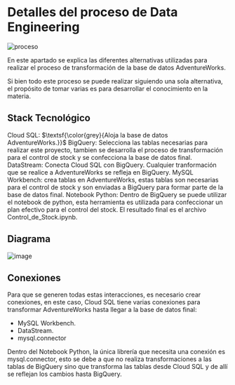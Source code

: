 # Detalles del proceso de Data Engineering

![proceso](https://github.com/user-attachments/assets/01bbfc81-3b50-4ae2-b10e-2da6e8369a59)

En este apartado se explica las diferentes alternativas utilizadas para realizar el proceso de transformación de la base de datos AdventureWorks. 

Si bien todo este proceso se puede realizar siguiendo una sola alternativa, el propósito de tomar varias es para desarrollar el conocimiento en la materia.

## Stack Tecnológico
Cloud SQL: 
$\textsf{\color{grey}{Aloja la base de datos AdventureWorks.}}$
BigQuery: Selecciona las tablas necesarias para realizar este proyecto, tambien se desarrolla el proceso de transformación para el control de stock y se confecciona la base de datos final.
DataStream: Conecta Cloud SQL con BigQuery. Cualquier tranformación que se realice a AdventureWorks se refleja en BigQuery.
MySQL Workbench: crea tablas en AdventureWorks, estas tablas son necesarias para el control de stock y son enviadas a BigQuery para formar parte de la base de datos final.
Notebook Python: Dentro de BigQuery se puede utilizar el notebook de python, esta herramienta es utilizada para confeccionar un plan efectivo para el control del stock.
El resultado final es el archivo Control_de_Stock.ipynb.

## Diagrama

![image](https://github.com/user-attachments/assets/88b97d10-c8ec-4295-ae6e-d921f8fa1022)


## Conexiones
Para que se generen todas estas interacciones, es necesario crear conexiones, en este caso, Cloud SQL tiene varias conexiones para transformar AdventureWorks hasta llegar a la base de datos final:

- MySQL Workbench.
- DataStream.
- mysql.connector

Dentro del Notebook Python, la única librería que necesita una conexión es mysql.connector, esto se debe a que no realiza transformaciones a las tablas de BigQuery sino que transforma las tablas desde Cloud SQL y de allí se reflejan los cambios hasta BigQuery.
